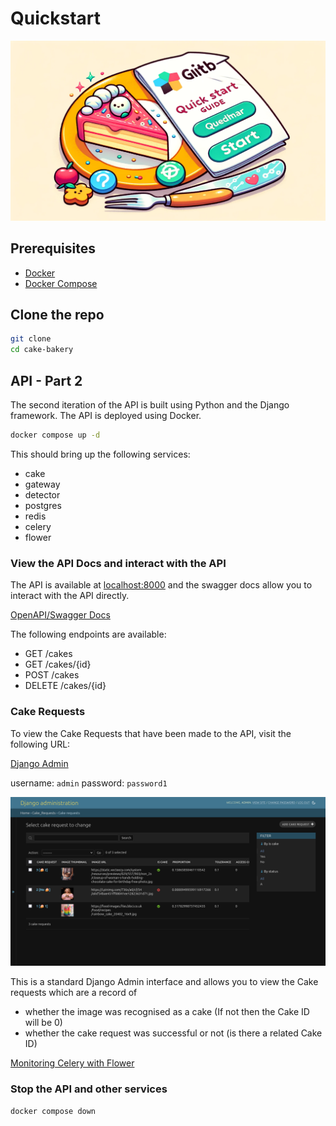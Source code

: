 
# Quickstart

![quickstart](quickstart2.png)

## Prerequisites

- [Docker](https://docs.docker.com/get-docker/)
- [Docker Compose](https://docs.docker.com/compose/install/)

## Clone the repo

```bash
git clone 
cd cake-bakery
```

## API - Part 2

The second iteration of the API is built using Python and the Django framework. The API is deployed using Docker.

```bash
docker compose up -d
```

This should bring up the following services:

- cake
- gateway
- detector
- postgres
- redis
- celery
- flower

### View the API Docs and interact with the API

The API is available at [localhost:8000](http://localhost:8000/swagger) and the swagger docs allow you to interact with the API directly.

[OpenAPI/Swagger Docs](http://localhost:8000/swagger)

The following endpoints are available:

- GET /cakes
- GET /cakes/{id}
- POST /cakes
- DELETE /cakes/{id}

### Cake Requests

To view the Cake Requests that have been made to the API, visit the following URL:

[Django Admin](http://localhost:8000/admin)

username: `admin`
password: `password1`

![Django Admin Reviewers Panel](djangoadmin.png)

This is a standard Django Admin interface and allows you to view the Cake requests which are a record of

- whether the image was recognised as a cake (If not then the Cake ID will be 0)
- whether the cake request was successful or not (is there a related Cake ID)

[Monitoring Celery with Flower](http://localhost:5555)


### Stop the API and other services

```bash
docker compose down
```
